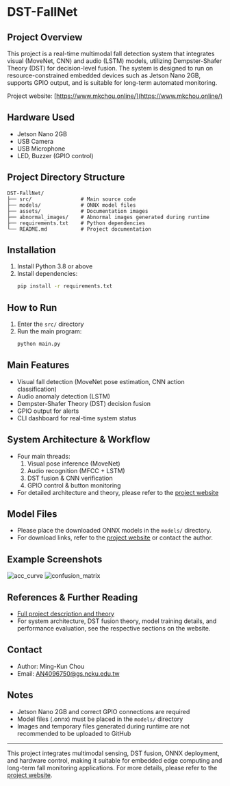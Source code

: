 ﻿# DST-FallNet

## Project Overview
This project is a real-time multimodal fall detection system that integrates visual (MoveNet, CNN) and audio (LSTM) models, utilizing Dempster-Shafer Theory (DST) for decision-level fusion. The system is designed to run on resource-constrained embedded devices such as Jetson Nano 2GB, supports GPIO output, and is suitable for long-term automated monitoring.

Project website: [https://www.mkchou.online/](https://www.mkchou.online/)

## Hardware Used
- Jetson Nano 2GB
- USB Camera
- USB Microphone
- LED, Buzzer (GPIO control)

## Project Directory Structure
```
DST-FallNet/
├── src/                # Main source code
├── models/             # ONNX model files
├── assets/             # Documentation images
├── abnormal_images/    # Abnormal images generated during runtime
├── requirements.txt    # Python dependencies
└── README.md           # Project documentation
```

## Installation
1. Install Python 3.8 or above
2. Install dependencies:
   ```bash
   pip install -r requirements.txt
   ```

## How to Run
1. Enter the `src/` directory
2. Run the main program:
   ```bash
   python main.py
   ```

## Main Features
- Visual fall detection (MoveNet pose estimation, CNN action classification)
- Audio anomaly detection (LSTM)
- Dempster-Shafer Theory (DST) decision fusion
- GPIO output for alerts
- CLI dashboard for real-time system status

## System Architecture & Workflow
- Four main threads:
  1. Visual pose inference (MoveNet)
  2. Audio recognition (MFCC + LSTM)
  3. DST fusion & CNN verification
  4. GPIO control & button monitoring
- For detailed architecture and theory, please refer to the [project website](https://www.mkchou.online/)

## Model Files
- Please place the downloaded ONNX models in the `models/` directory.
- For download links, refer to the [project website](https://www.mkchou.online/) or contact the author.

## Example Screenshots
![acc_curve](assets/CNN/acc_curve.png)
![confusion_matrix](assets/CNN/confusion_matrix.png)

## References & Further Reading
- [Full project description and theory](https://www.mkchou.online/)
- For system architecture, DST fusion theory, model training details, and performance evaluation, see the respective sections on the website.

## Contact
- Author: Ming-Kun Chou
- Email: AN4096750@gs.ncku.edu.tw

## Notes
- Jetson Nano 2GB and correct GPIO connections are required
- Model files (.onnx) must be placed in the `models/` directory
- Images and temporary files generated during runtime are not recommended to be uploaded to GitHub

---

This project integrates multimodal sensing, DST fusion, ONNX deployment, and hardware control, making it suitable for embedded edge computing and long-term fall monitoring applications. For more details, please refer to the [project website](https://www.mkchou.online/).
